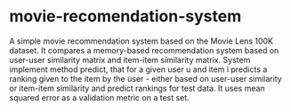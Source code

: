# movie-recomendation-system
A simple movie recommendation system based on the Movie Lens 100K dataset. It compares a memory-based recommendation system based on
user-user similarity matrix and item-item similarity matrix. 
System implement method predict, that for a given user u and item i predicts a ranking given to the item by the user - either based on user-user similarity or
item-item similarity and predict rankings for test data.
It uses mean squared error as a validation metric on a test set.
